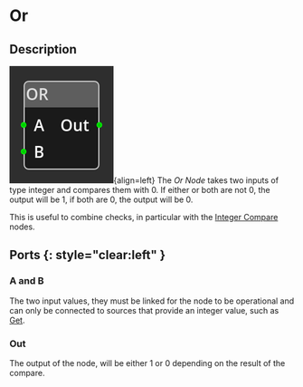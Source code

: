 
# Or

## Description

![Or Node](../../assets/nodes/or_node.png){align=left} The *Or Node* takes two
inputs of type integer and compares them with 0. If either or both are not 0,
the output will be 1, if both are 0, the output will be 0. 

This is useful to combine checks, in particular with the [Integer
Compare](integer_compare.md) nodes.


## Ports {: style="clear:left" }

### A and B

The two input values, they must be linked for the node to be operational and
can only be connected to sources that provide an integer value, such as
[Get](get_variable.md).

### Out

The output of the node, will be either 1 or 0 depending on the result of the
compare.

